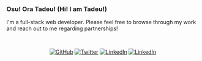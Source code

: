 ### Osu! Ora Tadeu! (Hi! I am Tadeu!)

I'm a full-stack web developer. Please feel free to browse through my work and reach out to me regarding partnerships!

<br>
<p align="center">
	<a href="https://github.com/tadeuasarro"><img src="https://img.shields.io/github/followers/tadeuasarro.svg?label=GitHub&style=social" alt="GitHub"></a>
	<a href="https://twitter.com/tadeuasarro"><img src="https://img.shields.io/twitter/follow/tadeuasarro?label=Twitter&style=social" alt="Twitter"></a>
	<a href="https://linkedin.com/in/tadeuasarro"><img src="https://img.shields.io/badge/LinkedIn--_.svg?style=social&logo=linkedin" alt="LinkedIn"></a>
	<a href="https://tadeuasarro.me"><img src="https://img.shields.io/badge/My%20portfolio--_.svg?style=social" alt="LinkedIn"></a>
</p>

